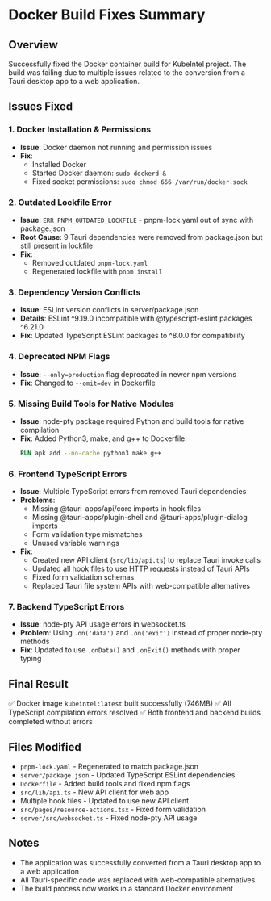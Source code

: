 # Docker Build Fixes Summary

## Overview
Successfully fixed the Docker container build for KubeIntel project. The build was failing due to multiple issues related to the conversion from a Tauri desktop app to a web application.

## Issues Fixed

### 1. Docker Installation & Permissions
- **Issue**: Docker daemon not running and permission issues
- **Fix**: 
  - Installed Docker
  - Started Docker daemon: `sudo dockerd &`
  - Fixed socket permissions: `sudo chmod 666 /var/run/docker.sock`

### 2. Outdated Lockfile Error
- **Issue**: `ERR_PNPM_OUTDATED_LOCKFILE` - pnpm-lock.yaml out of sync with package.json
- **Root Cause**: 9 Tauri dependencies were removed from package.json but still present in lockfile
- **Fix**: 
  - Removed outdated `pnpm-lock.yaml`
  - Regenerated lockfile with `pnpm install`

### 3. Dependency Version Conflicts
- **Issue**: ESLint version conflicts in server/package.json
- **Details**: ESLint ^9.19.0 incompatible with @typescript-eslint packages ^6.21.0
- **Fix**: Updated TypeScript ESLint packages to ^8.0.0 for compatibility

### 4. Deprecated NPM Flags
- **Issue**: `--only=production` flag deprecated in newer npm versions
- **Fix**: Changed to `--omit=dev` in Dockerfile

### 5. Missing Build Tools for Native Modules
- **Issue**: node-pty package required Python and build tools for native compilation
- **Fix**: Added Python3, make, and g++ to Dockerfile:
  ```dockerfile
  RUN apk add --no-cache python3 make g++
  ```

### 6. Frontend TypeScript Errors
- **Issue**: Multiple TypeScript errors from removed Tauri dependencies
- **Problems**:
  - Missing @tauri-apps/api/core imports in hook files
  - Missing @tauri-apps/plugin-shell and @tauri-apps/plugin-dialog imports
  - Form validation type mismatches
  - Unused variable warnings
- **Fix**: 
  - Created new API client (`src/lib/api.ts`) to replace Tauri invoke calls
  - Updated all hook files to use HTTP requests instead of Tauri APIs
  - Fixed form validation schemas
  - Replaced Tauri file system APIs with web-compatible alternatives

### 7. Backend TypeScript Errors
- **Issue**: node-pty API usage errors in websocket.ts
- **Problem**: Using `.on('data')` and `.on('exit')` instead of proper node-pty methods
- **Fix**: Updated to use `.onData()` and `.onExit()` methods with proper typing

## Final Result
✅ Docker image `kubeintel:latest` built successfully (746MB)
✅ All TypeScript compilation errors resolved
✅ Both frontend and backend builds completed without errors

## Files Modified
- `pnpm-lock.yaml` - Regenerated to match package.json
- `server/package.json` - Updated TypeScript ESLint dependencies
- `Dockerfile` - Added build tools and fixed npm flags
- `src/lib/api.ts` - New API client for web app
- Multiple hook files - Updated to use new API client
- `src/pages/resource-actions.tsx` - Fixed form validation
- `server/src/websocket.ts` - Fixed node-pty API usage

## Notes
- The application was successfully converted from a Tauri desktop app to a web application
- All Tauri-specific code was replaced with web-compatible alternatives
- The build process now works in a standard Docker environment